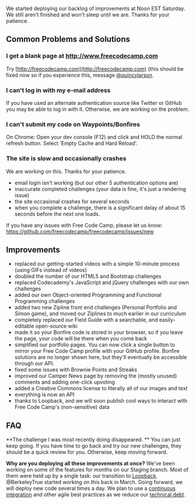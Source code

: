 We started deploying our backlog of improvements at Noon EST Saturday. We still aren't finished and won't sleep until we are. Thanks for your patience.

## Common Problems and Solutions
### I get a blank page at http://www.freecodecamp.com
Try [http://freecodecamp.com](http://freecodecamp.com) (this should be fixed now so if you experience this, message [@quincylarson](gitter.im/quincylarson).

### I can't log in with my e-mail address
If you have used an alternate authentication source like Twitter or GitHub you may be able to log in with it.  Otherwise, we are working on the problem.

### I can't submit my code on Waypoints/Bonfires
On Chrome:  Open your dev console (F12) and click and HOLD the normal refresh button.  Select 'Empty Cache and Hard Reload'.

### The site is slow and occasionally crashes
We are working on this. Thanks for your patience.

* email login isn't working (but our other 5 authentication options are)
* inaccurate completed challenges (your data is fine, it's just a rendering issue)
* the site occasional crashes for several seconds 
* when you complete a challenge, there is a significant delay of about 15 seconds before the next one loads.

If you have any issues with Free Code Camp, please let us know: https://github.com/freecodecamp/freecodecamp/issues/new

## Improvements
* replaced our getting-started videos with a simple 10-minute process (using GIFs instead of videos)
* doubled the number of our HTML5 and Bootstrap challenges
* replaced Codecademy's JavaScript and jQuery challenges with our own challenges
* added our own Object-oriented Programming and Functional Programming challenges
* added two new Zipline front end challenges (Personal Portfolio and Simon game), and moved our Ziplines to much earlier in our curriculum
* completely replaced our Field Guide with a searchable, and easily-editable open-source wiki
* made it so your Bonfire code is stored in your browser, so if you leave the page, your code will be there when you come back
* simplified our portfolio pages. You can now click a single button to mirror your Free Code Camp profile with your GitHub profile. Bonfire solutions are no longer shown here, but they'll eventually be accessible through our API.
* fixed some issues with Brownie Points and Streaks
* improved our Camper News page by removing the (mostly unused) comments and adding one-click upvoting
* added a Creative Commons license to literally all of our images and text
* everything is now an API 
* thanks to Loopback, and we will soon publish cool ways to interact with Free Code Camp's (non-sensitive) data

## FAQ

**The challenge I was most recently doing disappeared. **
You can just keep going. If you have time to go back and try our new challenges, they should be a quick review for you. Otherwise, keep moving forward.

**Why are you deploying all these improvements at once?**
We've been working on some of the features for months on our Staging branch. Most of them were held up by a single task: our transition to [Loopback](http://loopback.io/). @BerkeleyTrue started working on this back in March. Going forward, we will deploy new code several times a day. We plan to use a [continuous integration](https://en.wikipedia.org/wiki/Continuous_integration) and other agile best practices as we reduce our [technical debt](https://en.wikipedia.org/wiki/Technical_debt).